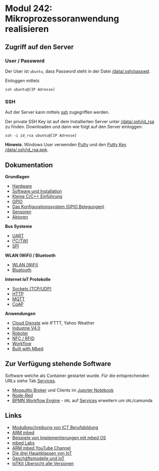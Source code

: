# Modul 242: Mikroprozessoranwendung realisieren

Zugriff auf den Server
----------------------

### User / Password

Der User ist `ubuntu`, dass Password steht in der Datei [/data/.ssh/passwd](/data/.ssh/passwd).

Einloggen mittels

    ssh ubuntu@[IP Adresse]

### SSH

Auf der Server kann mittels [ssh](https://wiki.ubuntuusers.de/SSH/) zugegriffen werden.

Der private SSH Key ist auf dem Installierten Server unter [/data/.ssh/id_rsa](/data/.ssh/id_rsa) zu finden. Downloaden und dann wie folgt auf den Server einloggen:

    ssh -i id_rsa ubuntu@[IP Adresse]
    
**Hinweis**: Windows User verwenden [Putty](https://www.putty.org/) und den [Putty Key /data/.ssh/id_rsa.ppk](/data/.ssh/id_rsa.ppk). 

## Dokumentation

**Grundlagen**

* [Hardware](https://github.com/mc-b/IoTKitV3/tree/master/hw/)
* [Software und Installation](https://github.com/mc-b/IoTKitV3/tree/master/sw/)
* [Kleine C/C++ Einführung](https://github.com/mc-b/IoTKitV3/tree/master/ccpp/)
* [GPIO](https://github.com/mc-b/IoTKitV3/tree/master/gpio/)
* [Das Konfigurationssystem (GPIO Belegungen)](https://github.com/mc-b/IoTKitV3/tree/master/config/)
* [Sensoren](https://github.com/mc-b/IoTKitV3/tree/master/sensors/)
* [Aktoren](https://github.com/mc-b/IoTKitV3/tree/master/actors/)

**Bus Systeme**

* [UART](https://github.com/mc-b/IoTKitV3/tree/master/uart/)
* [I²C/TWI](https://github.com/mc-b/IoTKitV3/tree/master/i2c/)
* [SPI](https://github.com/mc-b/IoTKitV3/tree/master/spi/)

**WLAN (WiFi) / Bluetooth**

* [WLAN (WiFi)](https://github.com/mc-b/IoTKitV3/tree/master/wlan/)
* [Bluetooth](https://github.com/mc-b/IoTKitV3/tree/master/bluetooth/)

**Internet IoT Protokolle**

* [Sockets (TCP/UDP)](https://github.com/mc-b/IoTKitV3/tree/master/tcpip/)
* [HTTP](https://github.com/mc-b/IoTKitV3/tree/master/http/)
* [MQTT](https://github.com/mc-b/IoTKitV3/tree/master/mqtt/)
* [CoAP](https://github.com/mc-b/IoTKitV3/tree/master/coap/)

**Anwendungen**

* [Cloud Dienste](https://github.com/mc-b/IoTKitV3/tree/master/cloud/) wie IFTTT, Yahoo Weather
* [Industrie V4.0](https://github.com/mc-b/IoTKitV3/tree/master/industrieV4/)
* [Roboter](https://github.com/mc-b/IoTKitV3/tree/master/roboter/)
* [NFC / RFID](https://github.com/mc-b/IoTKitV3/tree/master/rfid/)
* [Workflow](https://github.com/mc-b/IoTKitV3/tree/master/workflow/)
* [Built with Mbed](https://www.mbed.com/built-with-mbed/)

## Zur Verfügung stehende Software

Software welche als Container gestartet wurde. Für die entsprechenden URLs siehe Tab [Services](#Services).

* [Mosquitto Broker](https://mosquitto.org/) und Clients im [Jupyter Notebook](:32188/tree/work) 
* [Node-Red](https://nodered.org/)
* [BPMN Workflow Engine](https://github.com/mc-b/misegr/tree/master/bpmn) - `URL` auf [Services](#Services) erweitern um `URL`/camunda

## Links

* [Modulbeschreibung von ICT Berufsbildung](https://cf.ict-berufsbildung.ch/modules.php?name=Mbk&a=20101&cmodnr=242&noheader=1)
* [ARM mbed](https://www.mbed.com)
* [Beispiele von Implementierungen mit mbed OS](https://www.mbed.com/built-with-mbed/)
* [mbed Labs](https://labs.mbed.com/)
* [ARM mbed YouTube Channel](https://www.youtube.com/channel/UCNcxd73dSceKtU77XWMOg8A)
* [Die drei Hauptklassen von IoT](https://www.arm.com/products/iot/soc)
* [Geschäftsmodelle und IoT](https://www.iot-lab.ch/publications/#whitepapers)
* [IoTKit Übersicht alle Versionen](https://github.com/mc-b/IoTKit#internet-der-dinge-kit)